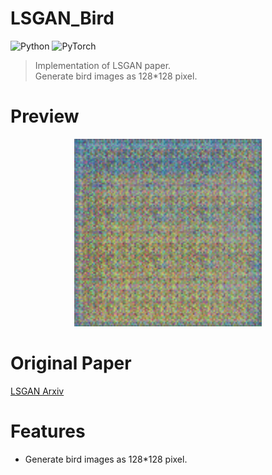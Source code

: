 # LSGAN_Bird
![Python](https://img.shields.io/badge/Python3-3776AB?style=for-the-badge&logo=Python&logoColor=white) ![PyTorch](https://img.shields.io/badge/PyTorch-EE4C2C?style=for-the-badge&logo=PyTorch&logoColor=white)

> Implementation of LSGAN paper.</br>
> Generate bird images as 128*128 pixel.

# Preview
<p align="center">
  <img src="LSGAN.gif" width="300"/>
</p>

# Original Paper
[LSGAN Arxiv](https://arxiv.org/abs/1611.04076)

# Features
- Generate bird images as 128*128 pixel.
